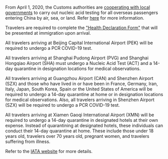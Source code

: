 From April 1, 2020,  the Customs authorities are [cooperating with local governments](http://www.gov.cn/xinwen/2020-04/06/content_5499662.htm) to carry out nucleic acid testing for all overseas passengers entering China by air, sea, or land. Refer [here](https://www.china-briefing.com/news/wp-content/uploads/2020/05/Travel-_-Entry-Policy-By-Province-As-of-May-24.jpg) for more information.

Travelers are required to complete the ["Health Declaration Form"](http://health.customsapp.com/) that will be presented at immigration upon arrival.

All travelers arriving at Beijing Capital International Airport (PEK) will be required to undergo a PCR COVID-19 test.

All travelers arriving at Shanghai Pudong Airport (PVG) and Shanghai Hongqiao Airport (SHA) must undergo a Nucleic Acid Test (ACT) and a 14-day quarantine in designation locations for medical observations.

All travelers arriving at Guangzhou Airport (CAN) and Shenzhen Airport (SZX) and those who have lived in or have been in France, Germany, Iran, Italy, Japan, South Korea, Spain or the United States of America will be required to undergo a 14-day quarantine at home or in designation locations for medical observations. Also, all travelers arriving in Shenzhen Airport (SZX) will be required to undergo a PCR COVID-19 test.

All travelers arriving at Xiamen Gaoqi International Airport (XMN) will be required to undergo a 14-day quarantine in designated hotels at their own expense. Instead of quarantining at designated hotels, these individuals can conduct their 14-day quarantine at home. These include those under 18 years old, travelers over 70 years old, pregnant women, and travelers suffering from illness.

Refer to the [IATA website](https://www.iatatravelcentre.com/international-travel-document-news/1580226297.htm) for more details.
